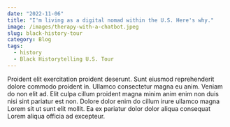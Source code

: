 ```yaml
---
date: "2022-11-06"
title: "I'm living as a digital nomad within the U.S. Here's why."
image: /images/therapy-with-a-chatbot.jpeg
slug: black-history-tour
category: Blog
tags:
  - history
  - Black Historytelling U.S. Tour
---
```


Proident elit exercitation proident deserunt. Sunt eiusmod reprehenderit dolore commodo proident in. Ullamco consectetur magna eu anim. Veniam do non elit ad. Elit culpa cillum proident magna minim anim enim non duis nisi sint pariatur est non. Dolore dolor enim do cillum irure ullamco magna Lorem sit ut sunt elit mollit. Ea ex pariatur dolor dolor aliqua consequat Lorem aliqua officia ad excepteur.
